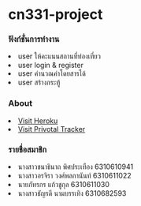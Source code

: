 # cn331-project

### ฟังก์ชั่นการทำงาน
<li>user ให้คะแนนสถานที่ท่องเที่ยว</li>
<li>user login & register</li>
<li>user คำนวณค่าโดยสารได้</li>
<li>user สร้างกระทู้</li>


### About
<li><a href="https://bts-for-fun.herokuapp.com/about">Visit Heroku</a></li>
<li><a href="https://www.pivotaltracker.com/n/projects/2607398/">Visit Privotal Tracker</a></li>


### รายชื่อสมาชิก
<li>นางสาวชนาธินาถ พิศประเทือง 6310610941</li>
<li>นางสาวอรจิรา วงศ์พลกานันท์ 6310611022</li>
<li>นายภัทรกร แก้วชูกุล 6310611030</li>
<li>นางสาวธัญรดี นามบรรเทิง 6310682593</li>
